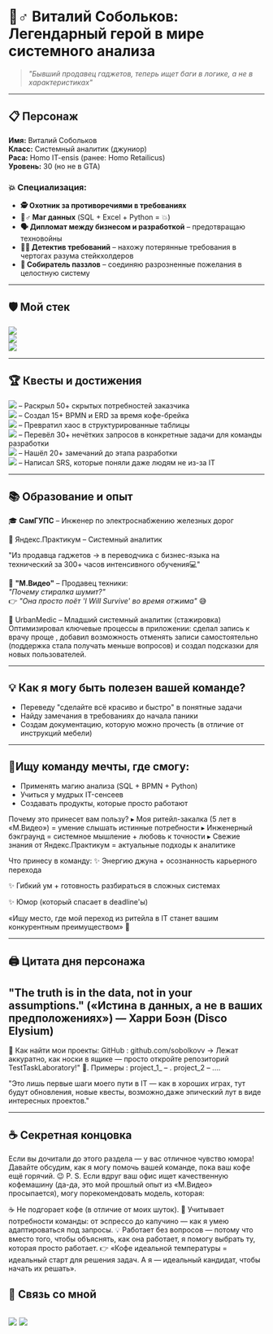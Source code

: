 # 🧙♂ Виталий Собольков: Легендарный герой в мире системного анализа  

> *"Бывший продавец гаджетов, теперь ищет баги в логике, а не в характеристиках"*  

---

## 📋 Персонаж  
**Имя:** Виталий Собольков  
**Класс:** Системный аналитик (джуниор)  
**Раса:** Homo IT-ensis (ранее: Homo Retailicus)  
**Уровень:** 30 (но не в GTA)  

### 💥 Специализация:  
- **🕵️ Охотник за противоречиями в требованиях**  
- **🧙♂️ Маг данных** (SQL + Excel + Python = 💥)
- **🗣️ Дипломат между бизнесом и разработкой** – предотвращаю техновойны  
- **🕵️‍♂️ Детектив требований** – нахожу потерянные требования в чертогах разума стейкхолдеров  
- **🧩 Собиратель паззлов** – соединяю разрозненные пожелания в целостную систему  

---

## 🛡️ Мой стек  
[![](https://img.shields.io/badge/SQL%20%7C%20BPMN%20%7C%20User%20Stories-blue )](https://github.com/vitalysobolkov )  
[![](https://img.shields.io/badge/Confluence%20%7C%20Figma%20%7C%20Excel-orange )](https://github.com/vitalysobolkov )  
[![](https://img.shields.io/badge/Python%20%7C%20Data%20Analysis-yellow )](https://github.com/vitalysobolkov )  

---

## 🏆 Квесты и достижения   
[![](https://img.shields.io/badge/Детектив_требований-brightgreen)](https://github.com/vitalysobolkov) – Раскрыл 50+ скрытых потребностей заказчика  
[![](https://img.shields.io/badge/Мастер_диаграмм-blue)](https://github.com/vitalysobolkov) – Создал 15+ BPMN и ERD за время кофе-брейка  
[![](https://img.shields.io/badge/Маг_данных-purple)](https://github.com/vitalysobolkov) – Превратил хаос в структурированные таблицы  
[![](https://img.shields.io/badge/Переводчик_бизнеса-orange)](https://github.com/vitalysobolkov) – Перевёл 30+ нечётких запросов в конкретные задачи для команды разработки  
[![](https://img.shields.io/badge/Охотник_за_багами-red)](https://github.com/vitalysobolkov) – Нашёл 20+ замечаний до этапа разработки  
[![](https://img.shields.io/badge/Создатель_документации-yellow)](https://github.com/vitalysobolkov) – Написал SRS, которые поняли даже людям не из-за IT 

---

## 📚 Образование и опыт  
🎓 **СамГУПС** – Инженер по электроснабжению железных дорог  

🎯 Яндекс.Практикум – Системный аналитик

"Из продавца гаджетов → в переводчика с бизнес-языка на технический за 300+ часов интенсивного обучения💻"

💼 **"М.Видео"** – Продавец техники:  
  *"Почему стиралка шумит?"*  
  👉 *"Она просто поёт 'I Will Survive' во время отжима"* 😅  
  
  💼 UrbanMedic – Младший системный аналитик (стажировка)
 Оптимизировал ключевые процессы в приложении: сделал запись к врачу проще , добавил возможность отменять записи самостоятельно 
  (поддержка стала получать меньше вопросов) и создал подсказки для новых пользователей.
  

---

## 💡 Как я могу быть полезен вашей команде?  
- Переведу "сделайте всё красиво и быстро" в понятные задачи  
- Найду замечания в требованиях до начала паники 
- Создам документацию, которую можно прочесть (в отличие от инструкций мебели)  

---

## 🎯Ищу команду мечты, где смогу:
 + Применять магию анализа (SQL + BPMN + Python)
+ Учиться у мудрых IT-сенсеев
+ Создавать продукты, которые просто работают

Почему это принесет вам пользу?
▸ Моя ритейл-закалка (5 лет в «М.Видео») = умение слышать истинные потребности
▸ Инженерный бэкграунд = системное мышление + любовь к точности
▸ Свежие знания от Яндекс.Практикум = актуальные подходы к аналитике

Что принесу в команду:
✨ Энергию джуна + осознанность карьерного перехода

✨ Гибкий ум + готовность разбираться в сложных системах

✨ Юмор (который спасает в deadline'ы)

«Ищу место, где мой переход из ритейла в IT станет вашим конкурентным преимуществом» 💫

---

## 🖨️ Цитата дня персонажа 
"The truth is in the data, not in your assumptions."
(«Истина в данных, а не в ваших предположениях»)
— Харри Боэн 
(Disco Elysium)
---
📁 Как найти мои проекты:
GitHub : github.com/sobolkovv → Лежат аккуратно, как носки в ящике — просто откройте репозиторий TestTaskLaboratory!" 📁.
Примеры :
project_1_ – .
project_2 – ....

"Это лишь первые шаги моего пути в IT — как в хороших играх, 
тут будут обновления,
новые квесты,
возможно,даже эпический лут в виде интересных проектов."

---
## ☕ Секретная концовка 
Если вы дочитали до этого раздела — у вас отличное чувство юмора!
Давайте обсудим, как я могу помочь вашей команде, пока ваш кофе ещё горячий. 😉
P. S.
Если вдруг ваш офис ищет качественную кофемашину (да-да, это мой прошлый опыт из «М.Видео» просыпается), могу порекомендовать модель, которая:

☕ Не подгорает кофе (в отличие от моих шуток).
🧐 Учитывает потребности команды: от эспрессо до капучино — как я умею адаптироваться под запросы.
💡 Работает без вопросов — потому что вместо того, чтобы объяснять, как она работает, я помогу выбрать ту, которая просто работает.
👉 «Кофе идеальной температуры = идеальный старт для решения задач. А я — идеальный кандидат, чтобы начать их решать».

## 📩 Связь со мной
[![](https://img.shields.io/badge/Telegram-@ya_vitalyan-blue)](https://t.me/ya_vitalyan)
[![](https://img.shields.io/badge/Email-vitaly.sobolkov@yandex.ru-green)](mailto:vitaly.sobolkov@yandex.ru)  
---
